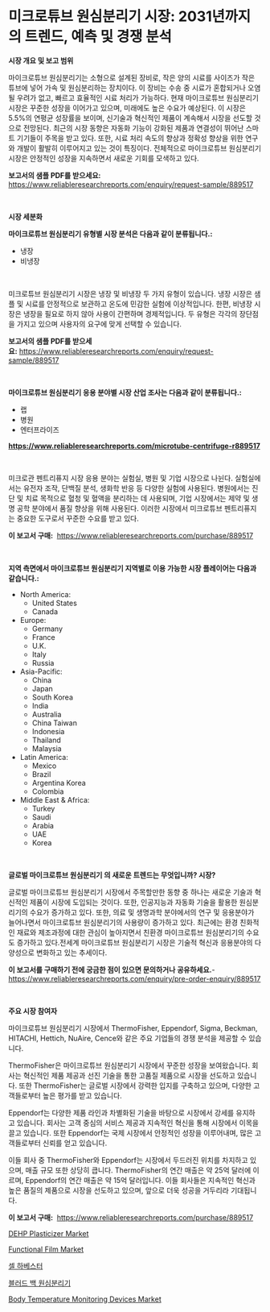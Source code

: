 <p><h1>미크로튜브 원심분리기 시장: 2031년까지의 트렌드, 예측 및 경쟁 분석</h1></p><p><strong>시장 개요 및 보고 범위</strong></p>
<p><p>마이크로튜브 원심분리기는 소형으로 설계된 장비로, 작은 양의 시료를 사이즈가 작은 튜브에 넣어 가속 및 원심분리하는 장치이다. 이 장비는 수송 중 시료가 혼합되거나 오염될 우려가 없고, 빠르고 효율적인 시료 처리가 가능하다. 현재 마이크로튜브 원심분리기 시장은 꾸준한 성장을 이어가고 있으며, 미래에도 높은 수요가 예상된다. 이 시장은 5.5%의 연평균 성장률을 보이며, 신기술과 혁신적인 제품이 계속해서 시장을 선도할 것으로 전망된다. 최근의 시장 동향은 자동화 기능이 강화된 제품과 연결성이 뛰어난 스마트 기기들이 주목을 받고 있다. 또한, 시료 처리 속도의 향상과 정확성 향상을 위한 연구와 개발이 활발히 이루어지고 있는 것이 특징이다. 전체적으로 마이크로튜브 원심분리기 시장은 안정적인 성장을 지속하면서 새로운 기회를 모색하고 있다.</p></p>
<p><strong>보고서의 샘플 PDF를 받으세요:</strong> <a href="https://www.reliableresearchreports.com/enquiry/request-sample/889517">https://www.reliableresearchreports.com/enquiry/request-sample/889517</a></p>
<p>&nbsp;</p>
<p><strong>시장 세분화</strong></p>
<p><strong>마이크로튜브 원심분리기 유형별 시장 분석은 다음과 같이 분류됩니다.:</strong></p>
<p><ul><li>냉장</li><li>비냉장</li></ul></p>
<p>&nbsp;</p>
<p><p>미크로튜브 원심분리기 시장은 냉장 및 비냉장 두 가지 유형이 있습니다. 냉장 시장은 샘플 및 시료를 안정적으로 보관하고 온도에 민감한 실험에 이상적입니다. 한편, 비냉장 시장은 냉장을 필요로 하지 않아 사용이 간편하며 경제적입니다. 두 유형은 각각의 장단점을 가지고 있으며 사용자의 요구에 맞게 선택할 수 있습니다.</p></p>
<p><strong>보고서의 샘플 PDF를 받으세요:</strong>&nbsp;<a href="https://www.reliableresearchreports.com/enquiry/request-sample/889517">https://www.reliableresearchreports.com/enquiry/request-sample/889517</a></p>
<p>&nbsp;</p>
<p><strong> 마이크로튜브 원심분리기 응용 분야별 시장 산업 조사는 다음과 같이 분류됩니다.:</strong></p>
<p><ul><li>랩</li><li>병원</li><li>엔터프라이즈</li></ul></p>
<p><strong><a href="https://www.reliableresearchreports.com/microtube-centrifuge-r889517">https://www.reliableresearchreports.com/microtube-centrifuge-r889517</a></strong></p>
<p>&nbsp;</p>
<p><p>미크로관 펜트리퓨지 시장 응용 분야는 실험실, 병원 및 기업 시장으로 나뉜다. 실험실에서는 유전자 조작, 단백질 분석, 생화학 반응 등 다양한 실험에 사용된다. 병원에서는 진단 및 치료 목적으로 혈청 및 혈액을 분리하는 데 사용되며, 기업 시장에서는 제약 및 생명 공학 분야에서 품질 향상을 위해 사용된다. 이러한 시장에서 미크로튜브 펜트리퓨지는 중요한 도구로서 꾸준한 수요를 받고 있다.</p></p>
<p><strong>이 보고서 구매:</strong>&nbsp; <a href="https://www.reliableresearchreports.com/purchase/889517">https://www.reliableresearchreports.com/purchase/889517</a></p>
<p>&nbsp;</p>
<p><strong>지역 측면에서 마이크로튜브 원심분리기 지역별로 이용 가능한 시장 플레이어는 다음과 같습니다.:</strong></p>
<p><ul>
    <li>
        North America:
        <ul>
            <li>United States</li>
            <li>Canada</li>
        </ul>
    </li>
    <li>
        Europe:
        <ul>
            <li>Germany</li>
            <li>France</li>
            <li>U.K.</li>
            <li>Italy</li>
            <li>Russia</li>
        </ul>
    </li>
    <li>
        Asia-Pacific:
        <ul>
            <li>China</li>
            <li>Japan</li>
            <li>South Korea</li>
            <li>India</li>
            <li>Australia</li>
            <li>China Taiwan</li>
            <li>Indonesia</li>
            <li>Thailand</li>
            <li>Malaysia</li>
        </ul>
    </li>
    <li>
        Latin America:
        <ul>
            <li>Mexico</li>
            <li>Brazil</li>
            <li>Argentina Korea</li>
            <li>Colombia</li>
        </ul>
    </li>
    <li>
        Middle East & Africa:
        <ul>
            <li>Turkey</li>
            <li>Saudi</li>
            <li>Arabia</li>
            <li>UAE</li>
            <li>Korea</li>
        </ul>
    </li>
    </ul></p>
<p>&nbsp;</p>
<p><strong>글로벌 마이크로튜브 원심분리기 의 새로운 트렌드는 무엇입니까? 시장?</strong></p>
<p><p>글로벌 마이크로튜브 원심분리기 시장에서 주목할만한 동향 중 하나는 새로운 기술과 혁신적인 제품이 시장에 도입되는 것이다. 또한, 인공지능과 자동화 기술을 활용한 원심분리기의 수요가 증가하고 있다. 또한, 의료 및 생명과학 분야에서의 연구 및 응용분야가 늘어나면서 마이크로튜브 원심분리기의 사용량이 증가하고 있다. 최근에는 환경 친화적인 재료와 제조과정에 대한 관심이 높아지면서 친환경 마이크로튜브 원심분리기의 수요도 증가하고 있다.전세계 마이크로튜브 원심분리기 시장은 기술적 혁신과 응용분야의 다양성으로 변화하고 있는 추세이다.</p></p>
<p><strong>이 보고서를 구매하기 전에 궁금한 점이 있으면 문의하거나 공유하세요.</strong>- <a href="https://www.reliableresearchreports.com/enquiry/pre-order-enquiry/889517">https://www.reliableresearchreports.com/enquiry/pre-order-enquiry/889517</a></p>
<p>&nbsp;</p>
<p><strong>주요 시장 참여자</strong></p>
<p><p>마이크로튜브 원심분리기 시장에서 ThermoFisher, Eppendorf, Sigma, Beckman, HITACHI, Hettich, NuAire, Cence와 같은 주요 기업들의 경쟁 분석을 제공할 수 있습니다. </p><p>ThermoFisher은 마이크로튜브 원심분리기 시장에서 꾸준한 성장을 보여왔습니다. 회사는 혁신적인 제품 제공과 선진 기술을 통한 고품질 제품으로 시장을 선도하고 있습니다. 또한 ThermoFisher는 글로벌 시장에서 강력한 입지를 구축하고 있으며, 다양한 고객들로부터 높은 평가를 받고 있습니다.</p><p>Eppendorf는 다양한 제품 라인과 차별화된 기술을 바탕으로 시장에서 강세를 유지하고 있습니다. 회사는 고객 중심의 서비스 제공과 지속적인 혁신을 통해 시장에서 이목을 끌고 있습니다. 또한 Eppendorf는 국제 시장에서 안정적인 성장을 이루어내며, 많은 고객들로부터 신뢰를 얻고 있습니다.</p><p>이들 회사 중 ThermoFisher와 Eppendorf는 시장에서 두드러진 위치를 차지하고 있으며, 매출 규모 또한 상당히 큽니다. ThermoFisher의 연간 매출은 약 25억 달러에 이르며, Eppendorf의 연간 매출은 약 15억 달러입니다. 이들 회사들은 지속적인 혁신과 높은 품질의 제품으로 시장을 선도하고 있으며, 앞으로 더욱 성공을 거두리라 기대됩니다.</p></p>
<p><strong>이 보고서 구매:</strong>&nbsp;&nbsp;<a href="https://www.reliableresearchreports.com/purchase/889517">https://www.reliableresearchreports.com/purchase/889517</a></p>
<p><p><a href="https://issuu.com/reportprime-2/docs/dehp-plasticizer-market-size-2030.pptx">DEHP Plasticizer Market</a></p><p><a href="https://issuu.com/reportprime-2/docs/functional-film-market-size-2030.pptx">Functional Film Market</a></p><p><a href="https://medium.com/@cierrahayes645/%EC%84%B8%ED%8F%AC-%EC%88%98%ED%99%95%EA%B8%B0-%EC%8B%9C%EC%9E%A5-%EC%A0%90%EC%9C%A0%EC%9C%A8-%EB%B3%80%ED%99%94-%EB%B0%8F-%EC%8B%9C%EC%9E%A5-%EC%84%B1%EC%9E%A5-%EC%B6%94%EC%84%B8-2024-2031-1d88b12e714f">셀 하베스터</a></p><p><a href="https://github.com/JackieFauhey9089475/Market-Research-Report-List-1/blob/main/672957623564.md">블러드 백 원심분리기</a></p><p><a href="https://github.com/gdfhhhj/Market-Research-Report-List-4/blob/main/body-temperature-monitoring-devices-market.md">Body Temperature Monitoring Devices Market</a></p></p>